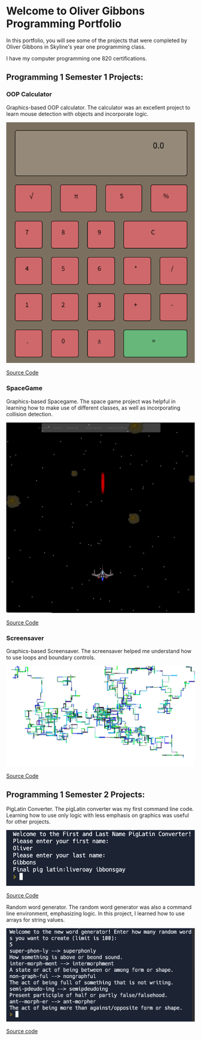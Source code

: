 # Welcome to Oliver Gibbons Programming Portfolio 

In this portfolio, you will see some of the projects that were completed by Oliver Gibbons in Skyline's year one programming class. 

I have my computer programming one 820 certifications. 

## Programming 1 Semester 1 Projects:

### OOP Calculator

Graphics-based OOP calculator. 
The calculator was an excellent project to learn mouse detection with objects and incorporate logic. 

![Running Calculator](https://github.com/OliverGibbons1/Programming1Portfolio/blob/gh-pages/Images/Calc.png?raw=true)

[Source Code](https://github.com/OliverGibbons1/Programming1Portfolio/tree/gh-pages/src/Calculator)

### SpaceGame

Graphics-based Spacegame.
The space game project was helpful in learning how to make use of different classes, as well as incorporating collision detection.

![Running Spacegame](https://github.com/OliverGibbons1/Programming1Portfolio/blob/gh-pages/Images/SpaceGame.png?raw=true)

[Source Code](https://github.com/OliverGibbons1/Programming1Portfolio/tree/gh-pages/src/Spacegame)

### Screensaver

Graphics-based Screensaver.
The screensaver helped me understand how to use loops and boundary controls. 
 
![Running Screensaver](https://github.com/OliverGibbons1/Programming1Portfolio/blob/gh-pages/Images/Screensaver.png?raw=true)

[Source Code](https://github.com/OliverGibbons1/Programming1Portfolio/tree/gh-pages/src/Screensaver)

## Programming 1 Semester 2 Projects:

PigLatin Converter.
The pigLatin converter was my first command line code. Learning how to use only logic with less emphasis on graphics was useful for other projects. 

![Running PigLatin](https://github.com/OliverGibbons1/Programming1Portfolio/blob/gh-pages/Images/PigLatin%20Converter%20Screenshot.png?raw=true)

[Source Code](https://github.com/OliverGibbons1/Programming1Portfolio/tree/gh-pages/src/PigLatin) 

Random word generator.
The random word generator was also a command line environment, emphasizing logic. In this project, I learned how to use arrays for string values.

![Running wordApp](https://github.com/OliverGibbons1/Programming1Portfolio/blob/gh-pages/Images/Working%20word%20converter.png?raw=true)

[Source code](https://github.com/OliverGibbons1/Programming1Portfolio/blob/gh-pages/src/Main.java)


